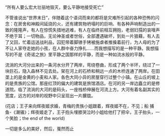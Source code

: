 
“所有人要么宏大壮丽地毁灭，要么平静地接受死亡”

不管谁说出“世界末日”，伴随着这个语词而来的都将是灾难所引起的各种恐怖的闪念：在房舍和神殿间延烧的火，还有建筑物坍塌时的巨响、有各种声响制造出的一致的隆隆声，有人在惊慌失措地逃难，有人在临终前相互拥抱，老弱妇孺的哀嚎声不绝于耳；一切物品，无论神圣或者世俗，全部遭遇破坏，到处一片狼藉，有人去了又回，忙着运送战利品，囚犯带着脚镣手铐被施虐者推搡着前行，为人母的为了不让人家夺走她的小孩，在人群中奋力挣扎……而我想描写的是一种平静。我想描写的不是《奇诺之旅》里平静之国那样的平静，而是一种如流水般的平静。

流淌的大河分出来的一条河水分开了两岸，弯绕卷曲，形成了两个半环，绕过了一块巨石，隐入森林不见去处。架在河上的石桥和稍远一点的木桥连通了两岸。在田垄上的是金黄的小麦和人家。各色大同小异的房屋穿行过整个小镇。在山丘的坡上的是贵族的公馆。那座红顶的偏大的建筑是旅馆酒店。在河的另一岸边矗立的是修道院。临了流淌的大河的是码头，一座栈桥伸展在河流上方。大河有着名副其实的宽度，远方的对岸的视野中只呈现出一片朦胧。

(花店；王子来向辉夜姬求婚，青梅的贵族小姐跟着，辉夜姬不在，不见；船 捕鱼-《潮骚》；辉夜姬走了，王子抱头埋膝哭泣时小姐给他打了把伞，王子抬头，一个笑脸；the end of the world)

一切是多么的美好，然后，戛然而止
